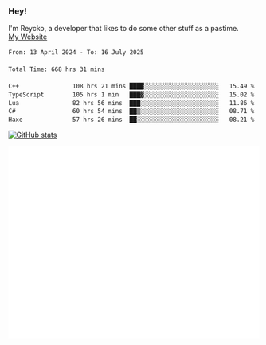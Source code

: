 ### Hey!
I'm Reycko, a developer that likes to do some other stuff as a pastime.  
[My Website](https://reycko.root.sx)

<!--START_SECTION:wakasection-->

```txt
From: 13 April 2024 - To: 16 July 2025

Total Time: 668 hrs 31 mins

C++               108 hrs 21 mins ████░░░░░░░░░░░░░░░░░░░░░   15.49 %
TypeScript        105 hrs 1 min   ███▓░░░░░░░░░░░░░░░░░░░░░   15.02 %
Lua               82 hrs 56 mins  ███░░░░░░░░░░░░░░░░░░░░░░   11.86 %
C#                60 hrs 54 mins  ██▒░░░░░░░░░░░░░░░░░░░░░░   08.71 %
Haxe              57 hrs 26 mins  ██░░░░░░░░░░░░░░░░░░░░░░░   08.21 %
```

<!--END_SECTION:wakasection-->

[![GitHub stats](https://github-readme-stats.vercel.app/api?username=Reycko&show_icons=true&theme=dark&hide_title=true&count_private=true)](https://github.com/anuraghazra/github-readme-stats)

![Metrics](/github-metrics.svg)
